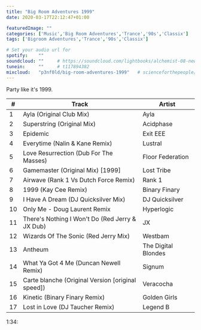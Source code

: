 ```yaml
---
title: "Big Room Adventures 1999"
date: 2020-03-17T22:12:47+01:00

featuredImage: ""
categories: ['Music','Big Room Adventures','Trance','90s','Classix']
tags: ['Bigroom Adventures','Trance','90s','Classix']

# Set your audio url for
spotify:    ""
soundcloud: ""     # https://soundcloud.com/lightbooks/alchemist-08-new-world-order-snip
tunein:     ""     # t117894382
mixcloud:   "p3nf0ld/big-room-adventures-1999"   # scienceforthepeople/445-ai-ant-intelligence
---
```


Party like it's 1999.

<!--more-->

|  # | Track     | Artist   |
| --------  | -------- | ------ |
|1|Ayla (Original Club Mix)|	Ayla
|2|Superstring (Original Mix)|	Acidphase
|3|Epidemic|	Exit EEE
|4|Everytime (Nalin & Kane Remix)|	Lustral
|5|Love Resurrection (Dub For The Masses)|	Floor Federation
|6|Gamemaster (Original Mix) [1999]|	Lost Tribe 
|7|Airwave (Rank 1 Vs Dutch Force Remix)|	Rank 1
|8|1999 (Kay Cee Remix)|	Binary Finary
|9|I Have A Dream (DJ Quicksilver Mix)|	DJ Quicksilver
|10|Only Me - Doug Laurent Remix|	Hyperlogic
|11|There's Nothing I Won't Do (Red Jerry & JX Dub)|JX
|12|Wizards Of The Sonic (Red Jerry Mix)	|Westbam
|13|Antheum|	The Digital Blondes
|14|What Ya Got 4 Me (Duncan Newell Remix)|	Signum
|15|Carte blanche (Original Version [original speed])|	Veracocha
|16|Kinetic (Binary Finary Remix)|	Golden Girls
|17|Lost in Love (DJ Taucher Remix)	|Legend B

1:34: